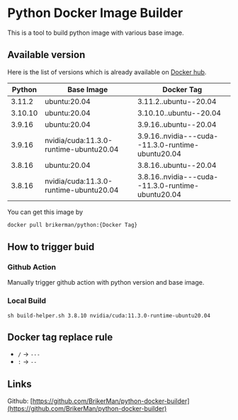 # Python Docker Image Builder

This is a tool to build python image with various base image.

## Available version

Here is the list of versions which is already available on [Docker hub](https://hub.docker.com/repository/docker/brikerman/python).

| Python | Base Image                             | Docker Tag                                         |
| ------ | -------------------------------------- | ------------------------------------------------- |
| 3.11.2 | ubuntu:20.04                           | 3.11.2..ubuntu--20.04                             |
| 3.10.10 | ubuntu:20.04                           | 3.10.10..ubuntu--20.04                            |
| 3.9.16 | ubuntu:20.04                           | 3.9.16..ubuntu--20.04                             |
| 3.9.16 | nvidia/cuda:11.3.0-runtime-ubuntu20.04 | 3.9.16..nvidia---cuda--11.3.0-runtime-ubuntu20.04 |
| 3.8.16 | ubuntu:20.04                           | 3.8.16..ubuntu--20.04                             |
| 3.8.16 | nvidia/cuda:11.3.0-runtime-ubuntu20.04 | 3.8.16..nvidia---cuda--11.3.0-runtime-ubuntu20.04 |

You can get this image by

```bash
docker pull brikerman/python:{Docker Tag}
```

## How to trigger buid

### Github Action

Manually trigger github action with python version and base image.

### Local Build

```shell
sh build-helper.sh 3.8.10 nvidia/cuda:11.3.0-runtime-ubuntu20.04
```

## Docker tag replace rule

- `/` -> `---`
- `:` -> `--`

## Links

Github: [https://github.com/BrikerMan/python-docker-builder](https://github.com/BrikerMan/python-docker-builder)
